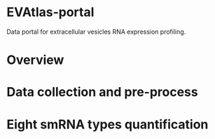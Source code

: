 # EVAtlas-portal

Data portal for extracellular vesicles RNA expression profiling.

# Overview

# Data collection and pre-process


# Eight smRNA types quantification


